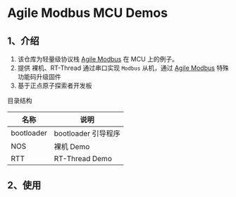 # Agile Modbus MCU Demos

## 1、介绍

1. 该仓库为轻量级协议栈 [Agile Modbus](https://github.com/loogg/agile_modbus) 在 MCU 上的例子。
2. 提供 裸机、RT-Thread 通过串口实现 `Modbus` 从机，通过 [Agile Modbus](https://github.com/loogg/agile_modbus) 特殊功能码升级固件
3. 基于正点原子探索者开发板

目录结构

| 名称 | 说明 |
| ---- | ---- |
| bootloader | bootloader 引导程序 |
| NOS | 裸机 Demo |
| RTT | RT-Thread Demo |

## 2、使用
